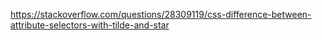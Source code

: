 https://stackoverflow.com/questions/28309119/css-difference-between-attribute-selectors-with-tilde-and-star

<br>

